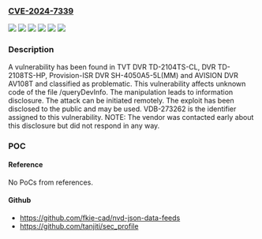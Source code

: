 ### [CVE-2024-7339](https://cve.mitre.org/cgi-bin/cvename.cgi?name=CVE-2024-7339)
![](https://img.shields.io/static/v1?label=Product&message=AVISION%20DVR%20AV108T&color=blue)
![](https://img.shields.io/static/v1?label=Product&message=DVR%20TD-2104TS-CL&color=blue)
![](https://img.shields.io/static/v1?label=Product&message=DVR%20TD-2108TS-HP&color=blue)
![](https://img.shields.io/static/v1?label=Product&message=Provision-ISR%20DVR%20SH-4050A5-5L(MM)&color=blue)
![](https://img.shields.io/static/v1?label=Version&message=%3D%201.3.3.20657B180918.D06.U2(4A41T)%20&color=brighgreen)
![](https://img.shields.io/static/v1?label=Vulnerability&message=CWE-200%20Information%20Disclosure&color=brighgreen)

### Description

A vulnerability has been found in TVT DVR TD-2104TS-CL, DVR TD-2108TS-HP, Provision-ISR DVR SH-4050A5-5L(MM) and AVISION DVR AV108T and classified as problematic. This vulnerability affects unknown code of the file /queryDevInfo. The manipulation leads to information disclosure. The attack can be initiated remotely. The exploit has been disclosed to the public and may be used. VDB-273262 is the identifier assigned to this vulnerability. NOTE: The vendor was contacted early about this disclosure but did not respond in any way.

### POC

#### Reference
No PoCs from references.

#### Github
- https://github.com/fkie-cad/nvd-json-data-feeds
- https://github.com/tanjiti/sec_profile

